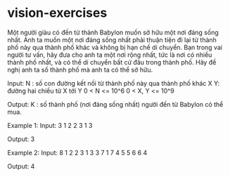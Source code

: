 # vision-exercises

 Một người giàu có đến từ thành Babylon muốn sở hữu một nơi đáng sống nhất. Anh ta muốn một nơi đáng sống nhất phải thuận tiện đi lại từ thành phố này qua thành phố khác và không bị hạn chế di chuyển. Bạn trong vai người tư vấn, hãy đưa cho anh ta một nơi rộng nhất, tức là nơi có nhiều thành phố nhất, và có thể di chuyển bất cứ đâu trong thành phố. Hãy đề nghị anh ta số thành phố  mà anh ta có thể sở hữu.
 
 Input:
 N : số  con đường kết nối từ thành phố này qua thành phố khác
 X Y: đường hai chiều từ X tới Y
 0 < N <= 10^6
 0 < X, Y <= 10^9
 
 Output:
 K : số thành phố  (nơi đáng sống nhất) người đến từ Babylon có thể mua.
 
 Example 1:
 Input:
3
1 2
2 3
1 3


Output:
3

Example 2:
Input:
8
1 2
2 3
1 3
3 7
1 7
4 5
5 6
6 4

Output:
4
 
 
